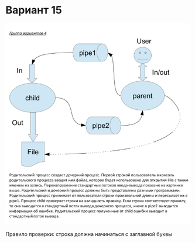 # Вариант 15
![Image alt](https://github.com/Larcha14/OSI_MAI/blob/main/laba_1/doc/Img/task.jpg)
\
\
Правило проверки: строка должна начинаться с заглавной буквы
